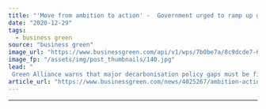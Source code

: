 ```yaml
---
title: "'Move from ambition to action' -  Government urged to ramp up green policies and spending in 2021"
date: "2020-12-29"
tags: 
  - business green
source: "business green"
image_url: "https://www.businessgreen.com/api/v1/wps/7b0be7a/8c9dcde7-6df2-4846-a906-a878b62c28fd/10/sean-paul-kinnear-k5FcEY0oii4-unsplash-185x114.jpg"
image_fp: "/assets/img/post_thumbnails/140.jpg"
lead: "
 Green Alliance warns that major decarbonisation policy gaps must be filled next year if government is to achieve its bold 2030 carbon reduction target ..."
article_url: "https://www.businessgreen.com/news/4025267/ambition-action-government-urged-ramp-green-policies-spending-2021"
---
```


---
